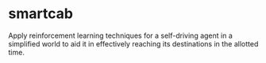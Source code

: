 # smartcab
Apply reinforcement learning techniques for a self-driving agent in a simplified world to aid it in effectively reaching its destinations in the allotted time. 
